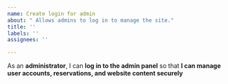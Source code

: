 ```yaml
---
name: Create login for admin
about: " Allows admins to log in to manage the site."
title: ''
labels: ''
assignees: ''

---
```


As an **administrator**, I can **log in to the admin panel** so that **I can manage user accounts, reservations, and website content securely**
